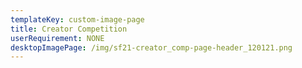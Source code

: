 ```yaml
---
templateKey: custom-image-page
title: Creator Competition
userRequirement: NONE
desktopImagePage: /img/sf21-creator_comp-page-header_120121.png
---
```

